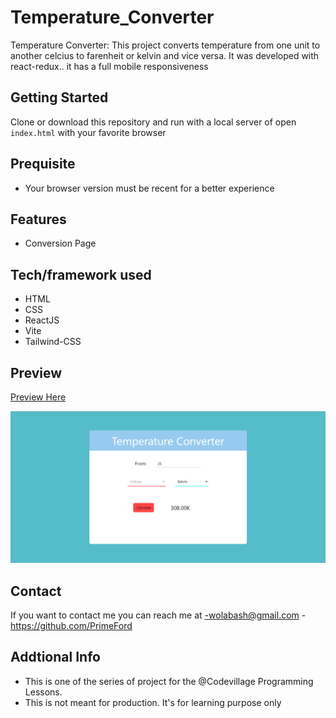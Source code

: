 # Temperature_Converter

Temperature Converter: This project converts temperature from one unit to another celcius to farenheit or kelvin and vice versa. It was developed with react-redux.. it has a full mobile responsiveness

## Getting Started

Clone or download this repository and run with a local server of open `index.html` with your favorite browser

## Prequisite

- Your browser version must be recent for a better experience

## Features

- Conversion Page

## Tech/framework used

- HTML
- CSS
- ReactJS
- Vite
- Tailwind-CSS

## Preview

[Preview Here](https://temperature-converter-kappa.vercel.app/)

![screenshot](./public/image/snip.png)

## Contact

If you want to contact me you can reach me at
-wolabash@gmail.com -https://github.com/PrimeFord

## Addtional Info

- This is one of the series of project for the @Codevillage Programming Lessons.
- This is not meant for production. It's for learning purpose only
